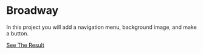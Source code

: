 # Broadway

In this project you will add a navigation menu, background image, and make a button.

[See The Result](https://denishromenko.gitbooks.io/codeacademy_doc/content/html_css_projects/broadway.html)

